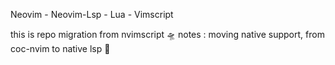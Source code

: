 Neovim - Neovim-Lsp - Lua - Vimscript

this is repo migration from nvimscript 🛸
notes : moving native support, from coc-nvim to native lsp 🚀
